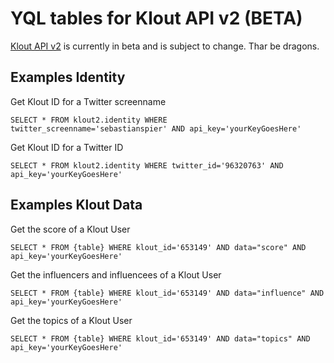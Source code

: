 # YQL tables for Klout API v2 (BETA)

[Klout API v2](http://klout.com/s/developers/v2) is currently in beta and is subject to change. Thar be dragons.

## Examples Identity

Get Klout ID for a Twitter screenname

	SELECT * FROM klout2.identity WHERE twitter_screenname='sebastianspier' AND api_key='yourKeyGoesHere'

Get Klout ID for a Twitter ID

	SELECT * FROM klout2.identity WHERE twitter_id='96320763' AND api_key='yourKeyGoesHere'

## Examples Klout Data

Get the score of a Klout User	
	
	SELECT * FROM {table} WHERE klout_id='653149' AND data="score" AND api_key='yourKeyGoesHere'

Get the influencers and influencees of a Klout User	

	SELECT * FROM {table} WHERE klout_id='653149' AND data="influence" AND api_key='yourKeyGoesHere'

Get the topics of a Klout User	
	
	SELECT * FROM {table} WHERE klout_id='653149' AND data="topics" AND api_key='yourKeyGoesHere'
